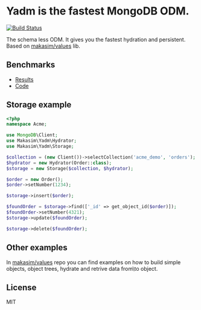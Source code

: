 # Yadm is the fastest MongoDB ODM.

[![Build Status](https://travis-ci.org/makasim/values.png?branch=master)](https://travis-ci.org/makasim/yadm)

The schema less ODM. It gives you the fastest hydration and persistent. Based on [makasim/values](https://github.com/makasim/values) lib.

## Benchmarks

* [Results](https://docs.google.com/spreadsheets/d/1CzVQuAz6cVAUKZyoQZyagQv48mgA3JAYJ2dNsoALV7A/edit#gid=0)
* [Code](https://github.com/makasim/yadm-benchmark)

## Storage example

```php
<?php
namespace Acme;

use MongoDB\Client;
use Makasim\Yadm\Hydrator;
use Makasim\Yadm\Storage;

$collection = (new Client())->selectCollection('acme_demo', 'orders');
$hydrator = new Hydrator(Order::class);
$storage = new Storage($collection, $hydrator);

$order = new Order();
$order->setNumber(1234);

$storage->insert($order);

$foundOrder = $storage->find(['_id' => get_object_id($order)]);
$foundOrder->setNumber(4321);
$storage->update($foundOrder);

$storage->delete($foundOrder);
```

## Other examples

In [makasim/values](https://github.com/makasim/values) repo you can find examples on how to build simple objects, object trees, hydrate and retrive data from\to object.

## License

MIT

